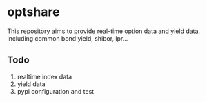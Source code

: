 # optshare
This repository aims to provide real-time option data and yield data, including common bond yield, shibor, lpr...


## Todo
1. realtime index data
2. yield data
3. pypi configuration and test